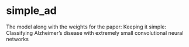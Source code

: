 # simple_ad
The model along with the weights for the paper: Keeping it simple: Classifying Alzheimer’s disease with extremely small convolutional neural networks
